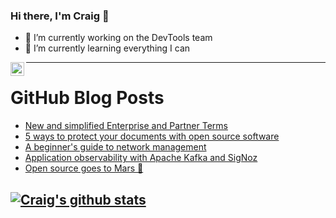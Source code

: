 ### Hi there, I'm Craig 👋

<!--
**CraigTeelFugro/CraigTeelFugro** is a ✨ _special_ ✨ repository because its `README.md` (this file) appears on your GitHub profile.

Here are some ideas to get you started:
-->

- 🔭 I’m currently working on the DevTools team
- 🌱 I’m currently learning everything I can

[<img align="left" alt="Craig Teel | LinkedIn" width="22px" src="https://cdn.jsdelivr.net/npm/simple-icons@v3/icons/linkedin.svg" />][linkedin]

---

# GitHub Blog Posts

<!-- BLOG-POST-LIST:START -->
- [New and simplified Enterprise and Partner Terms](https://github.blog/2021-04-20-new-simplified-enterprise-and-partner-terms/)
- [5 ways to protect your documents with open source software](https://opensource.com/article/21/4/secure-documents-open-source)
- [A beginner&#039;s guide to network management](https://opensource.com/article/21/4/network-management)
- [Application observability with Apache Kafka and SigNoz](https://opensource.com/article/21/4/observability-apache-kafka-signoz)
- [Open source goes to Mars 🚀](https://github.blog/2021-04-19-open-source-goes-to-mars/)
<!-- BLOG-POST-LIST:END -->

## [![Craig's github stats](https://github-readme-stats.vercel.app/api?username=craigteelfugro)](https://github.com/anuraghazra/github-readme-stats)


[linkedin]: https://linkedin.com/in/craig-teel-b8786771
